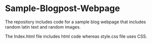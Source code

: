 # Sample-Blogpost-Webpage
The repository includes code for a sample blog webpage that includes random latin text and random images. 

The Index.html file includes html code whereas style.css file uses CSS.
